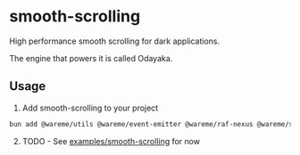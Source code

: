 # smooth-scrolling

High performance smooth scrolling for dark applications.

The engine that powers it is called Odayaka.

## Usage

1. Add smooth-scrolling to your project
```bash
bun add @wareme/utils @wareme/event-emitter @wareme/raf-nexus @wareme/smooth-scrolling
```

2. TODO - See [examples/smooth-scrolling](../../examples/smooth-scrolling) for now

